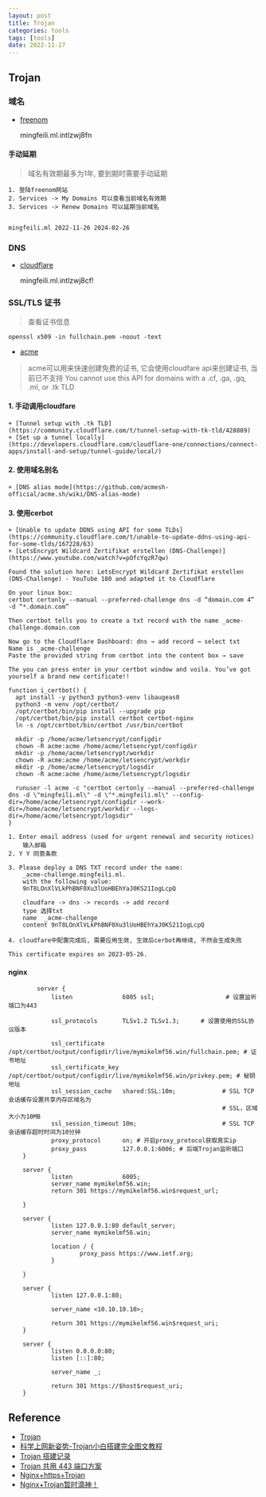 ```yaml
---
layout: post
title: Trojan
categories: tools
tags: [tools]
date: 2022-11-27
---
```


## Trojan

### 域名

+ [freenom](www.freenom.com/)

    mingfeili.ml.intlzwj8fn

#### 手动延期

> 域名有效期最多为1年, 要到期时需要手动延期

    1. 登陆freenom网站
    2. Services -> My Domains 可以查看当前域名有效期
    3. Services -> Renew Domains 可以延期当前域名


    mingfeili.ml 2022-11-26 2024-02-26

### DNS

+ [cloudflare](https://dash.cloudflare.com/)

    mingfeili.ml.intlzwj8cf!


### SSL/TLS 证书

> 查看证书信息

    openssl x509 -in fullchain.pem -noout -text 

+ [acme](https://github.com/acmesh-official/acme.sh)

> acme可以用来快速创建免费的证书, 它会使用cloudfare api来创建证书, 当前已不支持
> You cannot use this API for domains with a .cf, .ga, .gq, .ml, or .tk TLD

#### 1. 手动调用cloudfare

    + [Tunnel setup with .tk TLD](https://community.cloudflare.com/t/tunnel-setup-with-tk-tld/428889)
    + [Set up a tunnel locally](https://developers.cloudflare.com/cloudflare-one/connections/connect-apps/install-and-setup/tunnel-guide/local/)

#### 2. 使用域名别名

    + [DNS alias mode](https://github.com/acmesh-official/acme.sh/wiki/DNS-alias-mode)

#### 3. 使用cerbot
    
    + [Unable to update DDNS using API for some TLDs](https://community.cloudflare.com/t/unable-to-update-ddns-using-api-for-some-tlds/167228/63)
    + [LetsEncrypt Wildcard Zertifikat erstellen (DNS-Challenge)](https://www.youtube.com/watch?v=pOfcYqzR7qw)

    Found the solution here: LetsEncrypt Wildcard Zertifikat erstellen (DNS-Challenge) - YouTube 180 and adapted it to Cloudflare

    On your linux box:
    certbot certonly --manual --preferred-challenge dns -d “domain.com 4” -d “*.domain.com”

    Then certbot tells you to create a txt record with the name _acme-challenge.domain.com

    Now go to the Cloudflare Dashboard: dns → add record → select txt
    Name is _acme-challenge
    Paste the provided string from certbot into the content box → save

    The you can press enter in your certbot window and voila. You’ve got yourself a brand new certificate!!

    function i_certbot() {
      apt install -y python3 python3-venv libaugeas0
      python3 -m venv /opt/certbot/
      /opt/certbot/bin/pip install --upgrade pip
      /opt/certbot/bin/pip install certbot certbot-nginx
      ln -s /opt/certbot/bin/certbot /usr/bin/certbot

      mkdir -p /home/acme/letsencrypt/configdir
      chown -R acme:acme /home/acme/letsencrypt/configdir 
      mkdir -p /home/acme/letsencrypt/workdir 
      chown -R acme:acme /home/acme/letsencrypt/workdir 
      mkdir -p /home/acme/letsencrypt/logsdir
      chown -R acme:acme /home/acme/letsencrypt/logsdir

      runuser -l acme -c "certbot certonly --manual --preferred-challenge dns -d \"mingfeili.ml\" -d \"*.mingfeili.ml\" --config-dir=/home/acme/letsencrypt/configdir --work-dir=/home/acme/letsencrypt/workdir --logs-dir=/home/acme/letsencrypt/logsdir"
    }

    1. Enter email address (used for urgent renewal and security notices) 
        输入邮箱
    2. Y Y 同意条款

    3. Please deploy a DNS TXT record under the name:
        _acme-challenge.mingfeili.ml.
        with the following value:
        9nT8LOnXlVLkPhBNF0Xu3lUoHBEhYaJ0KS21IogLcpQ

        cloudfare -> dns -> records -> add record
        type 选择txt
        name  _acme-challenge
        content 9nT8LOnXlVLkPhBNF0Xu3lUoHBEhYaJ0KS21IogLcpQ

    4. cloudfare中配置完成后, 需要应用生效, 生效后cerbot再继续, 不然会生成失败

    This certificate expires on 2023-05-26.


#### nginx

            server {
                listen              6005 ssl;                    # 设置监听端口为443

                ssl_protocols       TLSv1.2 TLSv1.3;      # 设置使用的SSL协议版本

                ssl_certificate     /opt/certbot/output/configdir/live/mymikelmf56.win/fullchain.pem; # 证书地址
                ssl_certificate_key /opt/certbot/output/configdir/live/mymikelmf56.win/privkey.pem; # 秘钥地址
                ssl_session_cache   shared:SSL:10m;             # SSL TCP会话缓存设置共享内存区域名为
                                                                # SSL，区域大小为10MB
                ssl_session_timeout 10m;                        # SSL TCP会话缓存超时时间为10分钟
                proxy_protocol      on; # 开启proxy_protocol获取真实ip
                proxy_pass          127.0.0.1:6006; # 后端Trojan监听端口
        }

        server {
                listen              6005;
                server_name mymikelmf56.win;
                return 301 https://mymikelmf56.win$request_url;

        }

        server {
                listen 127.0.0.1:80 default_server;
                server_name mymikelmf56.win;

                location / {
                        proxy_pass https://www.ietf.org;
                }

        }

        server {
                listen 127.0.0.1:80;

                server_name <10.10.10.10>;

                return 301 https://mymikelmf56.win$request_uri;
        }

        server {
                listen 0.0.0.0:80;
                listen [::]:80;

                server_name _;

                return 301 https://$host$request_uri;
        }


## Reference
+ [Trojan](https://trojan-gfw.github.io/trojan/)  
+ [科学上网新姿势-Trojan小白搭建完全图文教程](https://www.4spaces.org/935.html)  
+ [Trojan 搭建记录](https://blog.starryvoid.com/archives/461.html)  
+ [Trojan 共用 443 端口方案](https://www.chengxiaobai.com/trouble-maker/trojan-shared-443-port-scheme)  
+ [Nginx+https+Trojan](https://blog.csdn.net/weixin_42831646/article/details/106874746)  
+ [Nginx+Trojan暂时滴神！](https://xrayr-project.github.io/XrayR-doc/za-xiang/nginx+trojan-zan-shi-di-shen.html)
